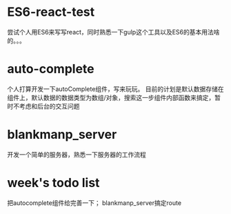 # ES6-react-test
尝试个人用ES6来写写react，同时熟悉一下gulp这个工具以及ES6的基本用法啥的。。。

# auto-complete
个人打算开发一下autoComplete组件，写来玩玩。
目前的计划是默认数据存储在组件上，默认数据的数据类型为数组/对象，搜索这一步组件内部函数来搞定，暂时不考虑和后台的交互问题

# blankmanp_server
开发一个简单的服务器，熟悉一下服务器的工作流程

# week's todo list
把autocomplete组件给完善一下；
blankmanp_server搞定route